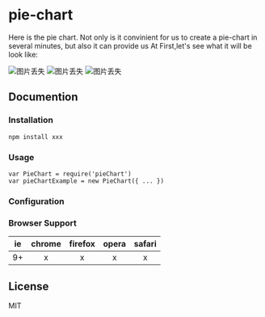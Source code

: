 # pie-chart
Here is the pie chart.
Not only is it convinient for us to create a pie-chart in several minutes, but also it can provide us 
At First,let's see what it will be look like:

![图片丢失](http://cl.ly/2T0P0N3F3n37/Snip20160331_4.png)
![图片丢失](http://cl.ly/3Z3S1l2t1S2E/Snip20160331_6.png)
![图片丢失](http://cl.ly/1B0V1Q441N0v/Snip20160331_3.png)

## Documention
### Installation
`npm install xxx`
### Usage
```
var PieChart = require('pieChart')
var pieChartExample = new PieChart({ ... })
```

### Configuration

### Browser Support
|ie|chrome|firefox|opera|safari|
|:-:|:-:|:-:|:-:|:-:|
|9+|x|x|x|x|
## License
MIT
